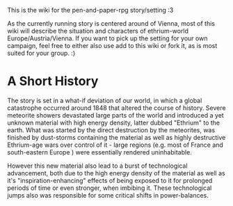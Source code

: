 This is the wiki for the pen-and-paper-rpg story/setting :3

As the currently running story is centered around of Vienna, most of this
wiki will describe the situation and characters of ethrium-world
Europe/Austria/Vienna. If you want to pick up the setting for your own
campaign, feel free to either also use add to this wiki or fork it, as
is most suited for your group. :)

# A Short History

The story is set in a what-if deviation of our world, in which a global
catastrophe occurred around 1848 that altered the course of history. Severe
meteorite showers devastated large parts of the world and introduced a yet
unknown material with high energy density, latter dubbed "Ethrium" to the
earth. What was started by the direct destruction by the meteorites, was
finished by dust-storms containing the material as well as highly destructive
Ethrium-age wars over control of it - large regions (e.g. most of France and
south-eastern Europe ) were essentially rendered uninhabitable.

However this new material also lead to a burst of technological advancement,
both due to the high energy density of the material as well as it's
"inspiration-enhancing" effects of being exposed to it for prolonged
periods of time or even stronger, when imbibing it. These technological jumps
also was responsible for some critical shifts in power-balances.

<!--
Next to the surface-sources of ethrium from the the meteorites, weirdly
enough also underground reserves have been found, leading to wild speculation
among leading scientists on the nature of ethrium.
As far as conventional research wisdom goes, the meteorites somehow caused synthesis/transformation
of precursor materials or somehow activated
or activated
alternative
at great depths + only detectable with ethrium-based sensorics? (goes well with souls/hel metapher)

-->
